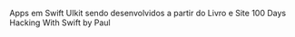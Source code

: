 Apps em Swift UIkit sendo desenvolvidos a partir do Livro e Site 100 Days Hacking With Swift by Paul
